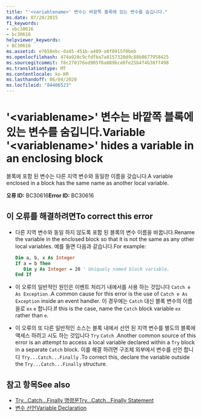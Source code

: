 ```yaml
---
title: "'<variablename>' 변수는 바깥쪽 블록에 있는 변수를 숨깁니다."
ms.date: 07/20/2015
f1_keywords:
- vbc30616
- bc30616
helpviewer_keywords:
- BC30616
ms.assetid: e7658ebc-da45-451b-a409-a0f8915f0beb
ms.openlocfilehash: 474a920c9cfdfba7a8157320d9c88b8677958425
ms.sourcegitcommit: f8c270376ed905f6a8896ce0fe25b4f4b38ff498
ms.translationtype: MT
ms.contentlocale: ko-KR
ms.lasthandoff: 06/04/2020
ms.locfileid: "84406523"
---
```

# <a name="variable-variablename-hides-a-variable-in-an-enclosing-block"></a><span data-ttu-id="77461-102">'\<variablename>' 변수는 바깥쪽 블록에 있는 변수를 숨깁니다.</span><span class="sxs-lookup"><span data-stu-id="77461-102">Variable '\<variablename>' hides a variable in an enclosing block</span></span>
<span data-ttu-id="77461-103">블록에 포함 된 변수는 다른 지역 변수와 동일한 이름을 갖습니다.</span><span class="sxs-lookup"><span data-stu-id="77461-103">A variable enclosed in a block has the same name as another local variable.</span></span>  
  
 <span data-ttu-id="77461-104">**오류 ID:** BC30616</span><span class="sxs-lookup"><span data-stu-id="77461-104">**Error ID:** BC30616</span></span>  
  
## <a name="to-correct-this-error"></a><span data-ttu-id="77461-105">이 오류를 해결하려면</span><span class="sxs-lookup"><span data-stu-id="77461-105">To correct this error</span></span>  
  
- <span data-ttu-id="77461-106">다른 지역 변수와 동일 하지 않도록 포함 된 블록의 변수 이름을 바꿉니다.</span><span class="sxs-lookup"><span data-stu-id="77461-106">Rename the variable in the enclosed block so that it is not the same as any other local variables.</span></span> <span data-ttu-id="77461-107">예를 들면 다음과 같습니다.</span><span class="sxs-lookup"><span data-stu-id="77461-107">For example:</span></span>  
  
    ```vb  
    Dim a, b, x As Integer  
    If a = b Then  
       Dim y As Integer = 20 ' Uniquely named block variable.  
    End If  
    ```  
  
- <span data-ttu-id="77461-108">이 오류의 일반적인 원인은 이벤트 처리기 내에서를 사용 하는 것입니다 `Catch e As Exception` .</span><span class="sxs-lookup"><span data-stu-id="77461-108">A common cause for this error is the use of `Catch e As Exception` inside an event handler.</span></span> <span data-ttu-id="77461-109">이 경우에는 `Catch` 대신 블록 변수의 이름을로 `ex` `e` 합니다.</span><span class="sxs-lookup"><span data-stu-id="77461-109">If this is the case, name the `Catch` block variable `ex` rather than `e`.</span></span>  
  
- <span data-ttu-id="77461-110">이 오류의 또 다른 일반적인 소스는 블록 내에서 선언 된 지역 변수를 별도의 블록에 액세스 하려고 시도 하는 것입니다 `Try` `Catch` .</span><span class="sxs-lookup"><span data-stu-id="77461-110">Another common source of this error is an attempt to access a local variable declared within a `Try` block in a separate `Catch` block.</span></span> <span data-ttu-id="77461-111">이를 해결 하려면 구조체 외부에서 변수를 선언 합니다 `Try...Catch...Finally` .</span><span class="sxs-lookup"><span data-stu-id="77461-111">To correct this, declare the variable outside the `Try...Catch...Finally` structure.</span></span>  
  
## <a name="see-also"></a><span data-ttu-id="77461-112">참고 항목</span><span class="sxs-lookup"><span data-stu-id="77461-112">See also</span></span>

- [<span data-ttu-id="77461-113">Try...Catch...Finally 명령문</span><span class="sxs-lookup"><span data-stu-id="77461-113">Try...Catch...Finally Statement</span></span>](../statements/try-catch-finally-statement.md)
- [<span data-ttu-id="77461-114">변수 선언</span><span class="sxs-lookup"><span data-stu-id="77461-114">Variable Declaration</span></span>](../../programming-guide/language-features/variables/variable-declaration.md)
